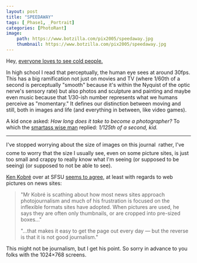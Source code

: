 ```yaml
---
layout: post
title: "SPEEDAWAY"
tags: [_Phase1, _Portrait]
categories: [PhotoRant]
image:
    path: https://www.botzilla.com/pix2005/speedaway.jpg
    thumbnail: https://www.botzilla.com/pix2005/speedaway.jpg
---
```



Hey, <a href="http://www.orbit1.com/dailyphotos.aspx?a=prev&pid=927" target="_blank">everyone loves to see cold people.</a>

In high school I read that perceptually, the human eye sees at around 30fps. This has a big ramification not just on movies and TV (where 1/60th of a second is perceptually "smooth" because it's within the Nyquist of the optic nerve's sensory rate) but also photos and sculpture and painting and maybe even music because that 1/30-ish number represents what we humans perceive as "momentary." It defines our distinction between moving and still, both in images and life (and everything in between, like video games).

A kid once asked: <i>How long does it take to become a photographer?</i> To which the <a href="www.elliotterwitt.com/" target="_blank">smartass wise man</a> replied: <i>1/125th of a second, kid.</i>

<!--more-->

---

I've stopped worrying about the size of images on this journal &#151; rather, I've come to worry that the size I usually see, even on some picture sites, is just too small and crappy to really know what I'm seeing (or supposed to be seeing) (or supposed to not be able to see).

<a href="http://www.journalism.sfsu.edu/" target="_blank">Ken Kobr&eacute;</a> over at SFSU <a href="http://www.journalism.co.uk/features/story969.shtml" target="_blank">seems to agree,</a> at least with regards to web pictures on news sites:

<blockquote>"Mr Kobr&eacute; is scathing about how most news sites approach photojournalism and much of his frustration is focused on the inflexible formats sites have adopted. When pictures are used, he says they are often only thumbnails, or are cropped into pre-sized boxes..."<p>"...that makes it easy to get the page out every day &#151; but the reverse is that it is not good journalism."</p></blockquote>

This might not be journalism, but I get his point. So sorry in advance to you folks with the 1024&times;768 screens.
